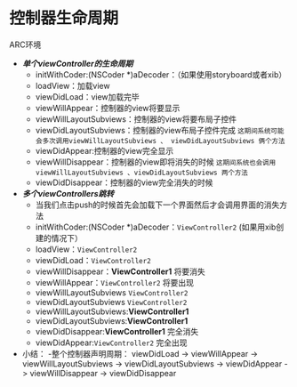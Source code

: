 # 控制器生命周期

ARC环境

* _**单个viewController的生命周期**_
  * initWithCoder:\(NSCoder \*\)aDecoder：（如果使用storyboard或者xib）
  * loadView：加载view
  * viewDidLoad：view加载完毕
  * viewWillAppear：控制器的view将要显示
  * viewWillLayoutSubviews：控制器的view将要布局子控件
  * viewDidLayoutSubviews：控制器的view布局子控件完成 `这期间系统可能会多次调用viewWillLayoutSubviews 、 viewDidLayoutSubviews 俩个方法`
  * viewDidAppear:控制器的view完全显示
  * viewWillDisappear：控制器的view即将消失的时候 `这期间系统也会调用viewWillLayoutSubviews 、viewDidLayoutSubviews 两个方法`
  * viewDidDisappear：控制器的view完全消失的时候
* _**多个viewControllers跳转**_
  * 当我们点击push的时候首先会加载下一个界面然后才会调用界面的消失方法
  * initWithCoder:\(NSCoder \*\)aDecoder：`ViewController2` \(如果用xib创建的情况下）
  * loadView：`ViewController2`
  * viewDidLoad：`ViewController2`
  * viewWillDisappear：**ViewController1** 将要消失
  * viewWillAppear：`ViewController2` 将要出现
  * viewWillLayoutSubviews `ViewController2`
  * viewDidLayoutSubviews `ViewController2`
  * viewWillLayoutSubviews:**ViewController1**
  * viewDidLayoutSubviews:**ViewController1**
  * viewDidDisappear:**ViewController1** 完全消失
  * viewDidAppear:`ViewController2` 完全出现
* 小结： -整个控制器声明周期： viewDidLoad -&gt; viewWillAppear -&gt; viewWillLayoutSubviews -&gt; viewDidLayoutSubviews -&gt; viewDidAppear -&gt; viewWillDisappear -&gt; viewDidDisappear

